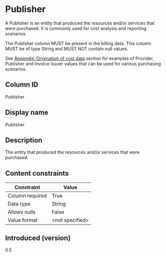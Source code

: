 # Publisher

A Publisher is an entity that produced the resources and/or services that were purchased. It is commonly used for cost analysis and reporting scenarios.

The Publisher column MUST be present in the billing data. This column MUST be of type String and MUST NOT contain null values.

See [Appendix: Origination of cost data](#originationofcostdata) section for examples of Provider, Publisher and Invoice Issuer values that can be used for various purchasing scenarios.

## Column ID

Publisher

## Display name

Publisher

## Description

The entity that produced the resources and/or services that were purchased.

## Content constraints

| Constraint      | Value           |
|-----------------|-----------------|
| Column required | True            |
| Data type       | String          |
| Allows nulls    | False           |
| Value format    | \<not specified> |

## Introduced (version)

0.5
